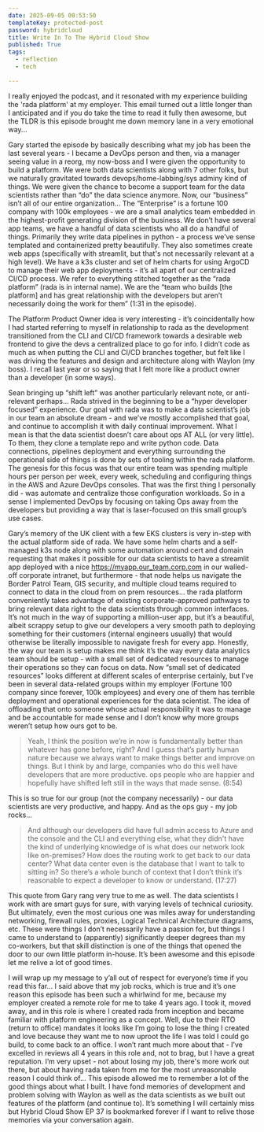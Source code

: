 ```yaml
---
date: 2025-09-05 00:53:50
templateKey: protected-post
password: hybridcloud
title: Write In To The Hybrid Cloud Show
published: True
tags:
  - reflection
  - tech

---
```


I really enjoyed the podcast, and it resonated with my experience building the
'rada platform' at my employer. This email turned out a little longer than I
anticipated and if you do take the time to read it fully then awesome, but the
TLDR is this episode brought me down memory lane in a very emotional way...

Gary started the episode by basically describing what my job has been the last
several years - I became a DevOps person and then, via a manager seeing value
in a reorg, my now-boss and I were given the opportunity to build a platform.
We were both data scientists along with 7 other folks, but we naturally
gravitated towards devops/home-labbing/sys adminy kind of things. We were given
the chance to become a support team for the data scientists rather than “do”
the data science anymore. Now, our “business” isn’t all of our entire
organization… The “Enterprise” is a fortune 100 company with 100k employees -
we are a small analytics team embedded in the highest-profit generating
division of the business. We don’t have several app teams, we have a handful of
data scientists who all do a handful of things. Primarily they write data
pipelines in python - a process we’ve sense templated and containerized pretty
beautifully. They also sometimes create web apps (specifically with streamlit,
but that's not necessarily relevant at a high level). We have a k3s cluster and
set of helm charts for using ArgoCD to manage their web app deployments - it’s
all apart of our centralized CI/CD process. We refer to everything stitched
together as the “rada platform” (rada is in internal name). We are the “team
who builds [the platform] and has great relationship with the developers but
aren’t necessarily doing the work for them” (1:31 in the episode).

The Platform Product Owner idea is very interesting - it’s coincidentally how I
had started referring to myself in relationship to rada as the development
transitioned from the CLI and CI/CD framework towards a desirable web frontend
to give the devs a centralized place to go for info. I didn’t code as much as
when putting the CLI and CI/CD branches together, but felt like I was driving
the features and design and architecture along with Waylon (my boss). I recall
last year or so saying that I felt more like a product owner than a developer
(in some ways).

Sean bringing up “shift left” was another particularly relevant note, or
anti-relevant perhaps… Rada strived in the beginning to be a “hyper developer
focused” experience. Our goal with rada was to make a data scientist’s job in
our team an absolute dream - and we’ve mostly accomplished that goal, and
continue to accomplish it with daily continual improvement. What I mean is that
the data scientist doesn’t care about ops AT ALL (or very little). To them,
they clone a template repo and write python code. Data connections, pipelines
deployment and everything surrounding the operational side of things is done by
sets of tooling within the rada platform. The genesis for this focus was that
our entire team was spending multiple hours per person per week, every week,
scheduling and configuring things in the AWS and Azure DevOps consoles. That
was the first thing I personally did - was automate and centralize those
configuration workloads. So in a sense I implemented DevOps by focusing on
taking Ops away from the developers but providing a way that is laser-focused
on this small group’s use cases.

Gary’s memory of the UK client with a few EKS clusters is very in-step with the
actual platform side of rada. We have some helm charts and a self-managed k3s
node along with some automation around cert and domain requesting that makes it
possible for our data scientists to have a streamlit app deployed with a nice
https://myapp.our_team.corp.com in our walled-off corporate intranet, but
furthermore - that node helps us navigate the Border Patrol Team, GIS security,
and multiple cloud teams required to connect to data in the cloud from on prem
resources… the rada platform conveniently takes advantage of existing
corporate-approved pathways to bring relevant data right to the data scientists
through common interfaces. It’s not much in the way of supporting a
million-user app, but it’s a beautiful, albeit scrappy setup to give our
developers a very smooth path to deploying something for their customers
(internal engineers usually) that would otherwise be literally impossible to
navigate fresh for every app. Honestly, the way our team is setup makes me
think it’s the way every data analytics team should be setup - with a small set
of dedicated resources to manage their operations so they can focus on data.
Now “small set of dedicated resources” looks different at different scales of
enterprise certainly, but I’ve been in several data-related groups within my
employer (Fortune 100 company since forever, 100k employees) and every one of
them has terrible deployment and operational experiences for the data
scientist. The idea of offloading that onto someone whose actual responsibility
it was to manage and be accountable for made sense and I don’t know why more
groups weren’t setup how ours got to be.

> Yeah, I think the position we’re in now is fundamentally better than whatever
> has gone before, right? And I guess that’s partly human nature because we
> always want to make things better and improve on things. But I think by and
> large, companies who do this well have developers that are more productive.
> ops people who are happier and hopefully have shifted left still in the ways
> that made sense. (8:54)

This is so true for our group (not the company necessarily) - our data
scientists are very productive, and happy. And as the ops guy - my job rocks...

> And although our developers did have full admin access to Azure and the
> console and the CLI and everything else, what they didn't have the kind of
> underlying knowledge of is what does our network look like on-premises? How
> does the routing work to get back to our data center? What data center even
> is the database that I want to talk to sitting in? So there’s a whole bunch
> of context that I don’t think it’s reasonable to expect a developer to know
> or understand. (17:27)

This quote from Gary rang very true to me as well. The data scientists I work
with are smart guys for sure, with varying levels of technical curiosity. But
ultimately, even the most curious one was miles away for understanding
networking, firewall rules, proxies, Logical Technical Architecture diagrams,
etc. These were things I don’t necessarily have a passion for, but things I
came to understand to (apparently) significantly deeper degrees than my
co-workers, but that skill distinction is one of the things that opened the
door to our own little platform in-house. It’s been awesome and this episode
let me relive a lot of good times.

I will wrap up my message to y’all out of respect for everyone’s time if you
read this far… I said above that my job rocks, which is true and it’s one
reason this episode has been such a whirlwind for me, because my employer
created a remote role for me to take 4 years ago. I took it, moved away, and in
this role is where I created rada from inception and became familiar with
platform engineering as a concept. Well, due to their RTO (return to office)
mandates it looks like I’m going to lose the thing I created and love because
they want me to now uproot the life I was told I could go build, to come back
to an office. I won’t rant much more about that - I’ve excelled in reviews all
4 years in this role and, not to brag, but I have a great reputation. I’m very
upset - not about losing my job, there's more work out there, but about having
rada taken from me for the most unreasonable reason I could think of... This
episode allowed me to remember a lot of the good things about what I built. I
have fond memories of development and problem solving with Waylon as well as
the data scientists as we built out features of the platform (and continue to).
It’s something I will certainly miss but Hybrid Cloud Show EP 37 is bookmarked
forever if I want to relive those memories via your conversation again.

